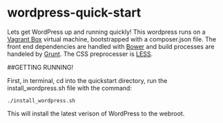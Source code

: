 # wordpress-quick-start

Lets get WordPress up and running quickly! This wordpress runs on a [Vagrant Box](http://docs.vagrantup.com/v2/boxes.html) virtual machine, bootstrapped with a composer.json file. The front end dependencies are handled with [Bower](http://bower.io/) and build processes are handeled by [Grunt](http://gruntjs.com/getting-started). The CSS preprocesser is [LESS](http://lesscss.org/).

##GETTING RUNNING!

First, in terminal, cd into the quickstart directory, run the install_wordpress.sh file with the command:

```
./install_wordpress.sh
```

This will install the latest verison of WordPress to the webroot.


